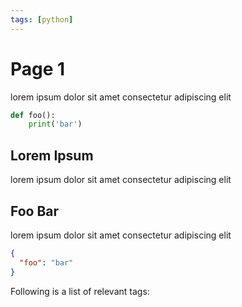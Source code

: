 ```yaml
---
tags: [python]
---
```


# Page 1

lorem ipsum dolor sit amet consectetur adipiscing elit

[//]: # "Path: docs/page-2.md"

```py
def foo():
    print('bar')

```

## Lorem Ipsum

lorem ipsum dolor sit amet consectetur adipiscing elit

## Foo Bar

lorem ipsum dolor sit amet consectetur adipiscing elit

```json
{
  "foo": "bar"
}
```

Following is a list of relevant tags:

<!-- material/tags -->

[//]: # "Path: docs/page-1.md"
